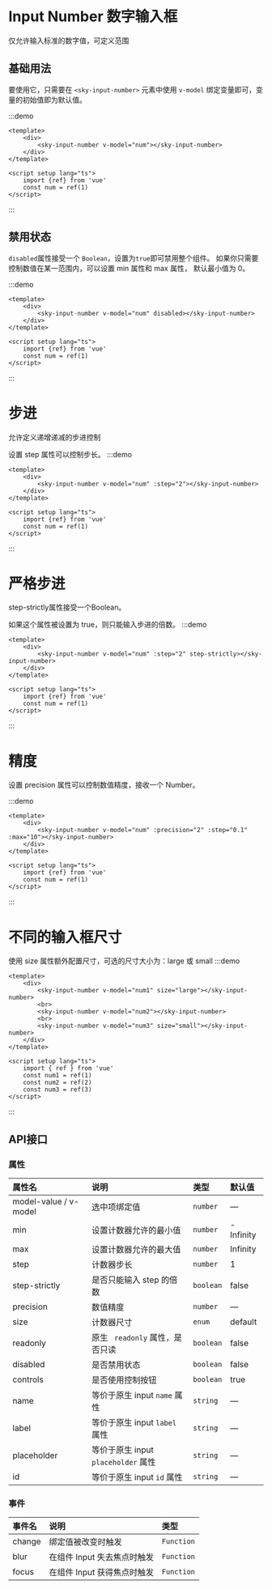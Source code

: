 # Input Number 数字输入框
仅允许输入标准的数字值，可定义范围

## 基础用法
要使用它，只需要在 `<sky-input-number>` 元素中使用 `v-model` 绑定变量即可，变量的初始值即为默认值。

:::demo 

```vue
<template>
    <div>
        <sky-input-number v-model="num"></sky-input-number>
    </div>
</template>

<script setup lang="ts">
    import {ref} from 'vue'
    const num = ref(1)
</script>
```

:::

## 禁用状态
`disabled`属性接受一个 `Boolean`，设置为`true`即可禁用整个组件。 如果你只需要控制数值在某一范围内，可以设置 min 属性和 max 属性， 默认最小值为 0。

:::demo 

```vue
<template>
    <div>
        <sky-input-number v-model="num" disabled></sky-input-number>
    </div>
</template>

<script setup lang="ts">
    import {ref} from 'vue'
    const num = ref(1)
</script>
```

:::

# 步进
允许定义递增递减的步进控制

设置 step 属性可以控制步长。
:::demo 

```vue
<template>
    <div>
        <sky-input-number v-model="num" :step="2"></sky-input-number>
    </div>
</template>

<script setup lang="ts">
    import {ref} from 'vue'
    const num = ref(1)
</script>
```

:::

# 严格步进
step-strictly属性接受一个Boolean。 

如果这个属性被设置为 true，则只能输入步进的倍数。
:::demo 

```vue
<template>
    <div>
        <sky-input-number v-model="num" :step="2" step-strictly></sky-input-number>
    </div>
</template>

<script setup lang="ts">
    import {ref} from 'vue'
    const num = ref(1)
</script>
```

:::

# 精度
设置 precision 属性可以控制数值精度，接收一个 Number。

:::demo 

```vue
<template>
    <div>
        <sky-input-number v-model="num" :precision="2" :step="0.1" :max="10"></sky-input-number>
    </div>
</template>

<script setup lang="ts">
    import {ref} from 'vue'
    const num = ref(1)
</script>
```

:::

# 不同的输入框尺寸
使用 size 属性额外配置尺寸，可选的尺寸大小为：large 或 small
:::demo 

```vue
<template>
    <div>
        <sky-input-number v-model="num1" size="large"></sky-input-number>
        <br>
        <sky-input-number v-model="num2"></sky-input-number>
        <br>
        <sky-input-number v-model="num3" size="small"></sky-input-number>
    </div>
</template>

<script setup lang="ts">
    import { ref } from 'vue'
    const num1 = ref(1)
    const num2 = ref(2)
    const num3 = ref(3)
</script>
```

:::

## API接口

### 属性

| 属性名                | 说明                                | 类型      | 默认值    |
| :-------------------- | :---------------------------------- | :-------- | :-------- |
| model-value / v-model | 选中项绑定值                        | `number`  | —         |
| min                   | 设置计数器允许的最小值              | `number`  | -Infinity |
| max                   | 设置计数器允许的最大值              | `number`  | Infinity  |
| step                  | 计数器步长                          | `number`  | 1         |
| step-strictly         | 是否只能输入 step 的倍数            | `boolean` | false     |
| precision             | 数值精度                            | `number`  | —         |
| size                  | 计数器尺寸                          | `enum`    | default   |
| readonly              | 原生 ` readonly` 属性，是否只读     | `boolean` | false     |
| disabled              | 是否禁用状态                        | `boolean` | false     |
| controls              | 是否使用控制按钮                    | `boolean` | true      |
| name                  | 等价于原生 input `name` 属性        | `string`  | —         |
| label                 | 等价于原生 input `label` 属性       | `string`  | —         |
| placeholder           | 等价于原生 input `placeholder` 属性 | `string`  | —         |
| id                    | 等价于原生 input `id` 属性          | `string`  | —         |

### 事件

| 事件名 | 说明                        | 类型       |
| :----- | :-------------------------- | :--------- |
| change | 绑定值被改变时触发          | `Function` |
| blur   | 在组件 Input 失去焦点时触发 | `Function` |
| focus  | 在组件 Input 获得焦点时触发 | `Function` |

### 